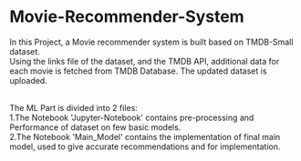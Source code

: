 # Movie-Recommender-System

In this Project, a Movie recommender system is built based on TMDB-Small dataset. 
<br /> Using the links file of the dataset, and the TMDB API, additional data for each movie is fetched from TMDB Database. The updated dataset is uploaded.

 <br /> The ML Part is divided into 2 files:
 <br /> 1.The Notebook 'Jupyter-Notebook' contains pre-processing and Performance of dataset on few basic models.
 <br /> 2.The Notebook 'Main_Model' contains the implementation of final main model, used to give accurate recommendations and for implementation.

